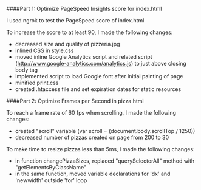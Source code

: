 ####Part 1: Optimize PageSpeed Insights score for index.html

I used ngrok to test the PageSpeed score of index.html

To increase the score to at least 90, I made the following changes:
* decreased size and quality of pizzeria.jpg
* inlined CSS in style.css
* moved inline Google Analytics script and related script (http://www.google-analytics.com/analytics.js) to just above closing body tag
* implemented script to load Google font after initial painting of page
* minified print.css
* created .htaccess file and set expiration dates for static resources

####Part 2: Optimize Frames per Second in pizza.html

To reach a frame rate of 60 fps when scrolling, I made the following changes:
* created "scroll" variable (var scroll = (document.body.scrollTop / 1250))
* decreased number of pizzas created on page from 200 to 30

To make time to resize pizzas less than 5ms, I made the following changes:
* in function changePizzaSizes, replaced "querySelectorAll" method with "getElementsByClassName"
* in the same function, moved variable declarations for 'dx' and 'newwidth' outside 'for' loop
